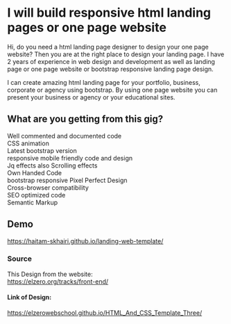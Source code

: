 # I will build responsive html landing pages or one page website
Hi, do you need a html landing page designer to design your one page website? Then you are at the right place to design your landing page. I have 2 years of experience in web design and development as well as landing page or one page website or  bootstrap responsive landing page design. <br/>

I can create amazing html landing page for your portfolio, business, corporate or agency using bootstrap. By using one page website you can present your business or agency or your educational sites. 

## What are you getting from this gig?
Well commented and documented code <br/>
CSS animation <br/>
Latest bootstrap version <br/>
responsive mobile friendly code and design <br/>
Jq effects also Scrolling effects <br/>
Own Handed Code <br/>
bootstrap responsive Pixel Perfect Design <br/>
Cross-browser compatibility <br/>
SEO optimized code <br/>
Semantic Markup

## Demo
https://haitam-skhairi.github.io/landing-web-template/
### Source
This Design from the website: <br>
https://elzero.org/tracks/front-end/
#### Link of Design:
https://elzerowebschool.github.io/HTML_And_CSS_Template_Three/

